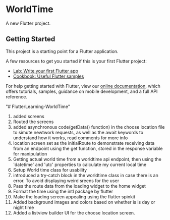 # WorldTime

A new Flutter project.

## Getting Started

This project is a starting point for a Flutter application.

A few resources to get you started if this is your first Flutter project:

- [Lab: Write your first Flutter app](https://flutter.dev/docs/get-started/codelab)
- [Cookbook: Useful Flutter samples](https://flutter.dev/docs/cookbook)

For help getting started with Flutter, view our
[online documentation](https://flutter.dev/docs), which offers tutorials,
samples, guidance on mobile development, and a full API reference.


"# FlutterLearning-WorldTime" 
1. added screens
2. Routed the screens 
3. added asynchronous code(getData() function) in the      choose location file to simute newtwork requests, as well as the await keywords to understand how it works, read comments for more info
4. location screen set as the initialRoute to demonstrate receiving data from an endpoint using the get function, stored in the response variable for manipulation 
5. Getting actual world time from a worldtime api endpoint, then using the 'datetime' and 'utc' properties to calculate my current local time
6. Setup World time class for usability
7. introduced a try-catch block in the worldtime class in case there is an error. To avoid displaying weird sreens for the user
9. Pass the route data from the loading widget to the home widget
9. Format the time using the intl package by flutter
10. Make the loading screen appealing using the flutter spinkit
11. Added background images and colors based on whether is is day or night time
12. Added a listview builder UI for the choose location screen.
